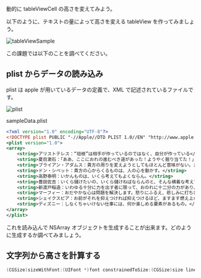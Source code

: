 動的に tableViewCell の高さを変えてみよう。

以下のように、テキストの量によって高さを変える tableView を作ってみましょう。

![tableViewSample](https://raw.github.com/mixi-inc/iOSTraining/master/Doc/Images/HomeWork/4.1/tableViewSample.png)

この課題では以下のことを調べてください。

## plist からデータの読み込み

plist は apple が用いているデータの定義で、XML で記述されているファイルです。

![plist](https://raw.github.com/mixi-inc/iOSTraining/master/Doc/Images/HomeWork/4.1/plist.png)

sampleData.plist
```xml
<?xml version="1.0" encoding="UTF-8"?>
<!DOCTYPE plist PUBLIC "-//Apple//DTD PLIST 1.0//EN" "http://www.apple.com/DTDs/PropertyList-1.0.dtd">
<plist version="1.0">
<array>
	<string>アリストテレス：“垣根”は相手が作っているのではなく、自分が作っている</string>
	<string>夏目漱石：「ああ、ここにおれの進むべき道があった！ようやく掘り当てた！」こういう感投詞を心の底から叫び出される時、貴方がたははじめて心を安んずる事ができるのだろう。</string>
	<string>ブライアン・アダムス：貴方の周りを変えようとしてもほとんど意味がない。まず最初に、自分の信念を変えなさい。そうすれば、貴方の周りのあらゆることがそれに応じて、変わる。</string>
	<string>ドン・シベット：貴方の心からくるものは、人の心を動かす。</string>
	<string>高野泰明：いかんものは、いくら考えてもよくならん。</string>
	<string>豊田佐吉：いくら儲けたいの、いくら儲けねばならんのと、そんな横着な考えでは人間生きてゆけるものではない。</string>
	<string>新渡戸稲造：いわゆる十分に力を出す者に限って、おのれに十二分の力があり、十二分の力を出した者がおのれに十五分の力あることがわかってくる。</string>
	<string>マーフィー：おだやかな心は問題を解決します。怒りにふるえ、悲しみに打ちひしがれ、嫉妬に狂った心は問題をますます混乱させます。問題の解決は心のおだやかな時にしなさい。</string>
	<string>シェイクスピア：お前がそれを抑えつければ抑えつけるほど、ますます燃え上がるよ。静かにささやくように流れていく流れも、せき止められればカンシャクを起こしたように暴れ出すわね。だけどそのさわやかな流れが阻まれなければ、エナメルをかけた石に触れて快い音を奏でるわね。</string>
	<string>ディズニー：しなくちゃいけない仕事には、何か楽しめる要素があるもの。</string>
</array>
</plist>
```
これを読み込んで NSArray オブジェクトを生成することが出来ます。どのように生成するか調べてみましょう。

## 文字列から高さを計算する
```objective-c
(CGSize)sizeWithFont:(UIFont *)font constrainedToSize:(CGSize)size lineBreakMode:(NSLineBreakMode)lineBreakMode
```